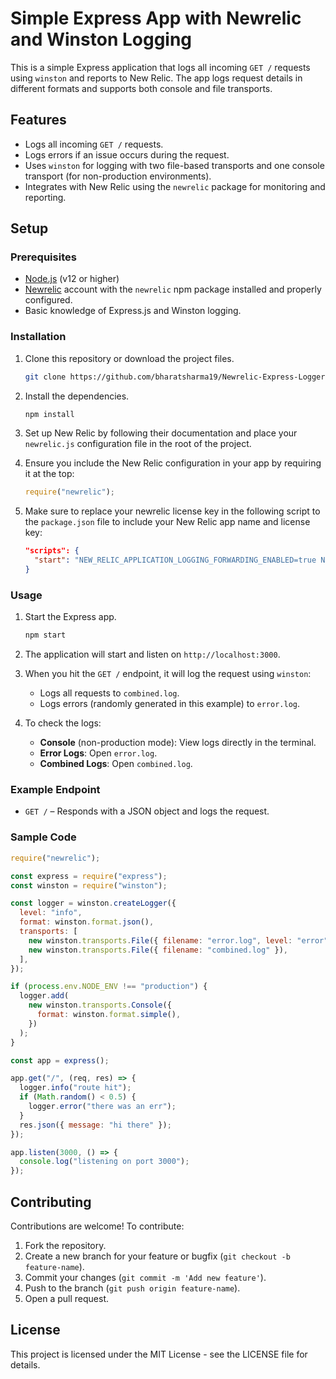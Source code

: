 
# Simple Express App with Newrelic and Winston Logging

This is a simple Express application that logs all incoming `GET /` requests using `winston` and reports to New Relic. The app logs request details in different formats and supports both console and file transports.

## Features

- Logs all incoming `GET /` requests.
- Logs errors if an issue occurs during the request.
- Uses `winston` for logging with two file-based transports and one console transport (for non-production environments).
- Integrates with New Relic using the `newrelic` package for monitoring and reporting.

## Setup

### Prerequisites

- [Node.js](https://nodejs.org/) (v12 or higher)
- [Newrelic](https://newrelic.com/) account with the `newrelic` npm package installed and properly configured.
- Basic knowledge of Express.js and Winston logging.

### Installation

1. Clone this repository or download the project files.
   ```bash
   git clone https://github.com/bharatsharma19/Newrelic-Express-Logger-Demo.git
   ```

2. Install the dependencies.
   ```bash
   npm install
   ```

3. Set up New Relic by following their documentation and place your `newrelic.js` configuration file in the root of the project.

4. Ensure you include the New Relic configuration in your app by requiring it at the top:
   ```javascript
   require("newrelic");
   ```

5. Make sure to replace your newrelic license key in the following script to the `package.json` file to include your New Relic app name and license key:
   ```json
   "scripts": {
     "start": "NEW_RELIC_APPLICATION_LOGGING_FORWARDING_ENABLED=true NEW_RELIC_APP_NAME=test NEW_RELIC_LICENSE_KEY=license_key node -r newrelic index.js"
   }
   ```

### Usage

1. Start the Express app.
   ```bash
   npm start
   ```

2. The application will start and listen on `http://localhost:3000`.

3. When you hit the `GET /` endpoint, it will log the request using `winston`:
   - Logs all requests to `combined.log`.
   - Logs errors (randomly generated in this example) to `error.log`.

4. To check the logs:
   - **Console** (non-production mode): View logs directly in the terminal.
   - **Error Logs**: Open `error.log`.
   - **Combined Logs**: Open `combined.log`.

### Example Endpoint

- `GET /` – Responds with a JSON object and logs the request.

### Sample Code

```javascript
require("newrelic");

const express = require("express");
const winston = require("winston");

const logger = winston.createLogger({
  level: "info",
  format: winston.format.json(),
  transports: [
    new winston.transports.File({ filename: "error.log", level: "error" }),
    new winston.transports.File({ filename: "combined.log" }),
  ],
});

if (process.env.NODE_ENV !== "production") {
  logger.add(
    new winston.transports.Console({
      format: winston.format.simple(),
    })
  );
}

const app = express();

app.get("/", (req, res) => {
  logger.info("route hit");
  if (Math.random() < 0.5) {
    logger.error("there was an err");
  }
  res.json({ message: "hi there" });
});

app.listen(3000, () => {
  console.log("listening on port 3000");
});
```

## Contributing

Contributions are welcome! To contribute:

1. Fork the repository.
2. Create a new branch for your feature or bugfix (`git checkout -b feature-name`).
3. Commit your changes (`git commit -m 'Add new feature'`).
4. Push to the branch (`git push origin feature-name`).
5. Open a pull request.

## License

This project is licensed under the MIT License - see the LICENSE file for details.
